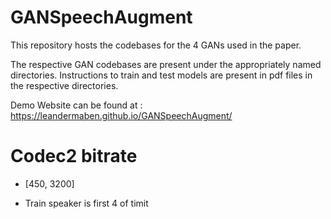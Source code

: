 # GANSpeechAugment

This repository hosts the codebases for the 4 GANs used in the paper.

The respective GAN codebases are present under the appropriately named directories. Instructions to train and test models are present in pdf files in the respective directories.

Demo Website can be found at : https://leandermaben.github.io/GANSpeechAugment/

# Codec2 bitrate

- [450, 3200]

- Train speaker is first 4 of timit
